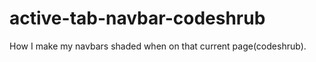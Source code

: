 active-tab-navbar-codeshrub
===========================

How I make my navbars shaded when on that current page(codeshrub).
